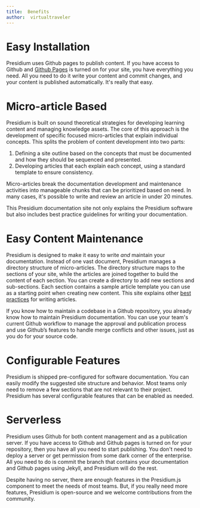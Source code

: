 ```yaml
---
title:  Benefits
author:  virtualtraveler
---
```

# Easy Installation

Presidium uses Github pages to publish content. If you have access to Github and [Github Pages](https://pages.github.com/) is turned on for your site, you have everything you need. All you need to do it write your content and commit changes, and your content is published automatically. It's really that easy.

# Micro-article Based

Presidium is built on sound theoretical strategies for developing learning content and managing knowledge assets. The core of this approach is the development of specific focused micro-articles that explain individual concepts. This splits the problem of content development into two parts:

1. Defining a site outline based on the concepts that must be documented and how they should be sequenced and presented.
1. Developing articles that each explain each concept, using a standard template to ensure consistency.

Micro-articles break the documentation development and maintenance activities into manageable chunks that can be prioritized based on need. In many cases, it's possible to write and review an article in under 20 minutes.

This Presidium documentation site not only explains the Presidium software but also includes best practice guidelines for writing your documentation.

# Easy Content Maintenance

Presidium is designed to make it easy to write *and* maintain your documentation. Instead of one vast document, Presidium manages a directory structure of micro-articles. The directory structure maps to the sections of your site, while the articles are joined together to build the content of each section. You can create a directory to add new sections and sub-sections. Each section contains a sample article template you can use as a starting point when creating new content. This site explains other [best practices]({{site.base_url}}/best-practices/) for writing articles.

If you know how to  maintain a codebase in a Github repository, you already know how to maintain Presidium documentation. You can use your team's current Github workflow to manage the approval and publication process and use Github’s features to handle merge conflicts and other issues, just as you do for your source code.

# Configurable Features

Presidium is shipped pre-configured for software documentation. You can easily modify the suggested site structure and behavior. Most teams only need to remove a few sections that are not relevant to their project. Presidium has several configurable features that can be enabled as needed.

# Serverless

Presidium uses Github for both content management and as a publication server. If you have access to Github and Github pages is turned on for your repository, then you have all you need to start publishing. You don't need to deploy a server or get permission from some dark corner of the enterprise. All you need to do is commit the branch that contains your documentation and Github pages using Jekyll, and Presidium will do the rest.

Despite having no server, there are enough features in the Presidium.js component to meet the needs of most teams. But, if you really need more features, Presidium is open-source and we welcome contributions from the community.
